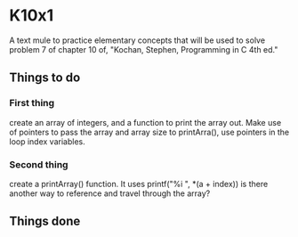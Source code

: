 # K10x1
A text mule to practice elementary concepts that will be used to solve problem
7 of chapter 10 of, "Kochan, Stephen, Programming in C 4th ed."
## Things to do
### First thing
 create an array of integers, and a function to print the array out. Make use
of pointers to pass the array and array size to printArra(), use pointers in
the loop index variables.
### Second thing
create a printArray() function. It uses printf("%i ", *(a + index))
is there another way to reference and travel through the array?
## Things done
